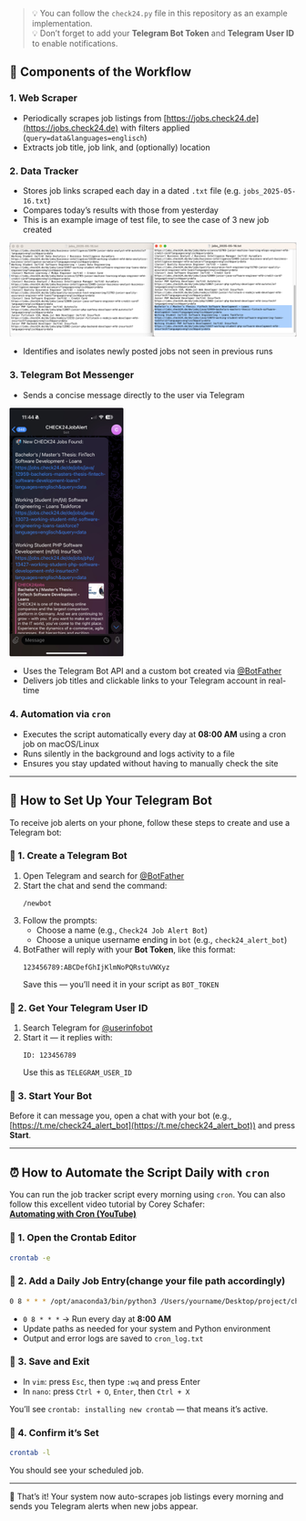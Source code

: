 > 💡 You can follow the `check24.py` file in this repository as an example implementation.  
> 💡 Don’t forget to add your **Telegram Bot Token** and **Telegram User ID** to enable notifications.

## 🧱 Components of the Workflow

### 1. **Web Scraper**
- Periodically scrapes job listings from [https://jobs.check24.de](https://jobs.check24.de) with filters applied (`query=data&languages=englisch`)
- Extracts job title, job link, and (optionally) location 

### 2. **Data Tracker**
- Stores job links scraped each day in a dated `.txt` file (e.g. `jobs_2025-05-16.txt`)
- Compares today’s results with those from yesterday
- This is an example image of test file, to see the case of 3 new job created

<img src="image/Screenshot 2025-05-16 at 11.34.04.png" alt="3 New Jobs Found" title="3 New Jobs Found" width="600">

- Identifies and isolates newly posted jobs not seen in previous runs

### 3. **Telegram Bot Messenger**
- Sends a concise message directly to the user via Telegram

<img src="image/IMG_C50EA1ED95B8-1.jpeg" alt="3 New Jobs Found" title="3 New Jobs Found" width="200">

- Uses the Telegram Bot API and a custom bot created via [@BotFather](https://t.me/BotFather)
- Delivers job titles and clickable links to your Telegram account in real-time

### 4. **Automation via `cron`**
- Executes the script automatically every day at **08:00 AM** using a cron job on macOS/Linux
- Runs silently in the background and logs activity to a file
- Ensures you stay updated without having to manually check the site



---

## 🤖 How to Set Up Your Telegram Bot

To receive job alerts on your phone, follow these steps to create and use a Telegram bot:

### 🔹 1. Create a Telegram Bot

1. Open Telegram and search for [@BotFather](https://t.me/BotFather)
2. Start the chat and send the command:  
   ```
   /newbot
   ```
3. Follow the prompts:
   - Choose a name (e.g., `Check24 Job Alert Bot`)
   - Choose a unique username ending in `bot` (e.g., `check24_alert_bot`)
4. BotFather will reply with your **Bot Token**, like this format:
   ```
   123456789:ABCDefGhIjKlmNoPQRstuVWXyz
   ```
   Save this — you’ll need it in your script as `BOT_TOKEN`

### 🔹 2. Get Your Telegram User ID

1. Search Telegram for [@userinfobot](https://t.me/userinfobot)
2. Start it — it replies with:
   ```
   ID: 123456789
   ```
   Use this as `TELEGRAM_USER_ID`

### 🔹 3. Start Your Bot

Before it can message you, open a chat with your bot (e.g., [https://t.me/check24_alert_bot](https://t.me/check24_alert_bot)) and press **Start**.

---

## ⏰ How to Automate the Script Daily with `cron`

You can run the job tracker script every morning using `cron`.
You can also follow this excellent video tutorial by Corey Schafer:  
**[Automating with Cron (YouTube)](https://www.youtube.com/watch?v=QZJ1drMQz1A&t=210s&ab_channel=CoreySchafer)**

### 🔹 1. Open the Crontab Editor

```bash
crontab -e
```

### 🔹 2. Add a Daily Job Entry(change your file path accordingly)

```bash
0 8 * * * /opt/anaconda3/bin/python3 /Users/yourname/Desktop/project/check24.py >> /Users/yourname/Desktop/project/cron_log.txt 2>&1
```

- `0 8 * * *` → Run every day at **8:00 AM**
- Update paths as needed for your system and Python environment
- Output and error logs are saved to `cron_log.txt`

### 🔹 3. Save and Exit

- In `vim`: press `Esc`, then type `:wq` and press Enter
- In `nano`: press `Ctrl + O`, `Enter`, then `Ctrl + X`

You’ll see `crontab: installing new crontab` — that means it’s active.

### 🔹 4. Confirm it’s Set

```bash
crontab -l
```

You should see your scheduled job.

---

🎉 That’s it! Your system now auto-scrapes job listings every morning and sends you Telegram alerts when new jobs appear.
